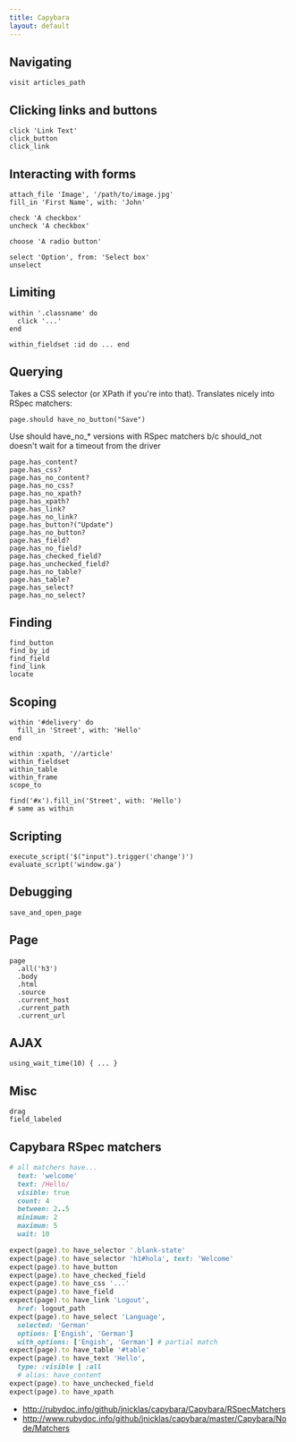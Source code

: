 ```yaml
---
title: Capybara
layout: default
---
```


## Navigating

    visit articles_path

## Clicking links and buttons

    click 'Link Text'
    click_button
    click_link

## Interacting with forms

    attach_file 'Image', '/path/to/image.jpg'
    fill_in 'First Name', with: 'John'

    check 'A checkbox'
    uncheck 'A checkbox'

    choose 'A radio button'

    select 'Option', from: 'Select box'
    unselect

## Limiting

    within '.classname' do
      click '...'
    end

    within_fieldset :id do ... end

## Querying

Takes a CSS selector (or XPath if you're into that).
Translates nicely into RSpec matchers:

    page.should have_no_button("Save")

Use should have_no_* versions with RSpec matchers b/c
should_not doesn't wait for a timeout from the driver

    page.has_content?
    page.has_css?
    page.has_no_content?
    page.has_no_css?
    page.has_no_xpath?
    page.has_xpath?
    page.has_link?
    page.has_no_link?
    page.has_button?("Update")
    page.has_no_button?
    page.has_field?
    page.has_no_field?
    page.has_checked_field?
    page.has_unchecked_field?
    page.has_no_table?
    page.has_table?
    page.has_select?
    page.has_no_select?

## Finding

    find_button
    find_by_id
    find_field
    find_link
    locate

## Scoping

    within '#delivery' do
      fill_in 'Street', with: 'Hello'
    end

    within :xpath, '//article'
    within_fieldset
    within_table
    within_frame
    scope_to

    find('#x').fill_in('Street', with: 'Hello')
    # same as within

## Scripting

    execute_script('$("input").trigger('change')')
    evaluate_script('window.ga')

## Debugging

    save_and_open_page

## Page

    page
      .all('h3')
      .body
      .html
      .source
      .current_host
      .current_path
      .current_url

## AJAX

    using_wait_time(10) { ... }

## Misc
   
    drag
    field_labeled
   
## Capybara RSpec matchers

```rb
# all matchers have...
  text: 'welcome'
  text: /Hello/
  visible: true
  count: 4
  between: 2..5
  minimum: 2
  maximum: 5
  wait: 10

expect(page).to have_selector '.blank-state'
expect(page).to have_selector 'h1#hola', text: 'Welcome'
expect(page).to have_button
expect(page).to have_checked_field
expect(page).to have_css '...'
expect(page).to have_field
expect(page).to have_link 'Logout',
  href: logout_path
expect(page).to have_select 'Language',
  selected: 'German'
  options: ['Engish', 'German']
  with_options: ['Engish', 'German'] # partial match
expect(page).to have_table '#table'
expect(page).to have_text 'Hello',
  type: :visible | :all
  # alias: have_content
expect(page).to have_unchecked_field
expect(page).to have_xpath
```

- <http://rubydoc.info/github/jnicklas/capybara/Capybara/RSpecMatchers>
- <http://www.rubydoc.info/github/jnicklas/capybara/master/Capybara/Node/Matchers>
